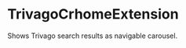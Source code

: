 TrivagoCrhomeExtension
=======================

Shows Trivago search results as navigable carousel.
